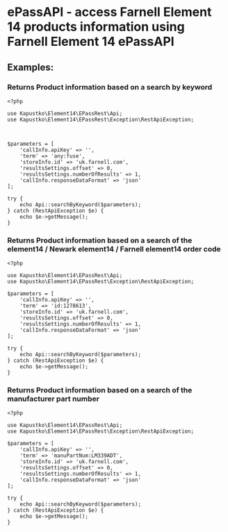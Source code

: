# ePassAPI - access Farnell Element 14 products information using Farnell Element 14 ePassAPI

## Examples:

### Returns Product information based on a search by keyword

```
<?php 

use Kapustko\Element14\EPassRest\Api;
use Kapustko\Element14\EPassRest\Exception\RestApiException;



$parameters = [
    'callInfo.apiKey' => '',
    'term' => 'any:fuse',
    'storeInfo.id' => 'uk.farnell.com',
    'resultsSettings.offset' => 0,
    'resultsSettings.numberOfResults' => 1,
    'callInfo.responseDataFormat' => 'json'
];

try {
    echo Api::searchByKeyword($parameters);
} catch (RestApiException $e) {
    echo $e->getMessage();
}

```
### Returns Product information based on a search of the element14 / Newark element14 / Farnell element14 order code

```
<?php

use Kapustko\Element14\EPassRest\Api;
use Kapustko\Element14\EPassRest\Exception\RestApiException;

$parameters = [
    'callInfo.apiKey' => '',
    'term' => 'id:1278613',
    'storeInfo.id' => 'uk.farnell.com',
    'resultsSettings.offset' => 0,
    'resultsSettings.numberOfResults' => 1,
    'callInfo.responseDataFormat' => 'json'
];

try {
    echo Api::searchByKeyword($parameters);
} catch (RestApiException $e) {
    echo $e->getMessage();
}
```
### Returns Product information based on a search of the manufacturer part number

```
<?php

use Kapustko\Element14\EPassRest\Api;
use Kapustko\Element14\EPassRest\Exception\RestApiException;

$parameters = [
    'callInfo.apiKey' => '',
    'term' => 'manuPartNum:LM339ADT',
    'storeInfo.id' => 'uk.farnell.com',
    'resultsSettings.offset' => 0,
    'resultsSettings.numberOfResults' => 1,
    'callInfo.responseDataFormat' => 'json'
];

try {
    echo Api::searchByKeyword($parameters);
} catch (RestApiException $e) {
    echo $e->getMessage();
}
```

